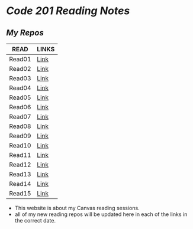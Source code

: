 # _Code 201 Reading Notes_
## ***My Repos***

|**READ**|**LINKS**|
|--------|-------|
|Read01  |  [Link](https://x-anas-x.github.io/reading-notes/read01)|
|Read02|[Link](https://x-anas-x.github.io/reading-notes/class-02)|
|Read03|[Link]()|
|Read04|[Link]()|
|Read05|[Link]()|
|Read06|[Link]()|
|Read07|[Link]()|
|Read08|[Link]()|
|Read09|[Link]()|
|Read10|[Link]()|
|Read11|[Link]()|
|Read12|[Link]()|
|Read13|[Link]()|
|Read14|[Link]()|
|Read15|[Link]()|
 
 
- This website is about my Canvas reading sessions.
- all of my new reading repos will be updated here in each of the links in the correct date.
